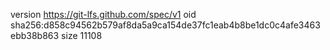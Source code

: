 version https://git-lfs.github.com/spec/v1
oid sha256:d858c94562b579af8da5a9ca154de37fc1eab4b8be1dc0c4afe3463ebb38b863
size 11108

